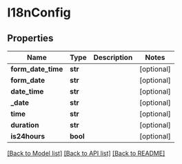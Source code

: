 # I18nConfig

## Properties
Name | Type | Description | Notes
------------ | ------------- | ------------- | -------------
**form_date_time** | **str** |  | [optional] 
**form_date** | **str** |  | [optional] 
**date_time** | **str** |  | [optional] 
**_date** | **str** |  | [optional] 
**time** | **str** |  | [optional] 
**duration** | **str** |  | [optional] 
**is24hours** | **bool** |  | [optional] 

[[Back to Model list]](../README.md#documentation-for-models) [[Back to API list]](../README.md#documentation-for-api-endpoints) [[Back to README]](../README.md)



